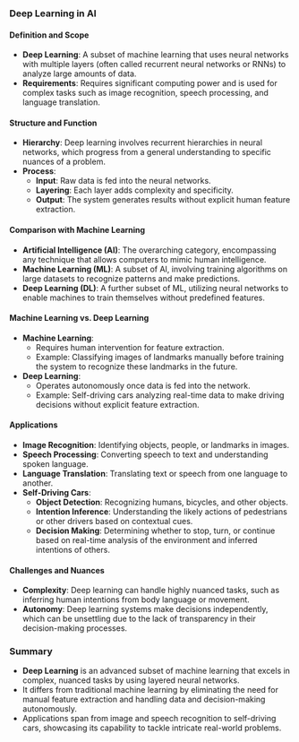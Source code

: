 ### Deep Learning in AI

#### Definition and Scope
- **Deep Learning**: A subset of machine learning that uses neural networks with multiple layers (often called recurrent neural networks or RNNs) to analyze large amounts of data.
- **Requirements**: Requires significant computing power and is used for complex tasks such as image recognition, speech processing, and language translation.

#### Structure and Function
- **Hierarchy**: Deep learning involves recurrent hierarchies in neural networks, which progress from a general understanding to specific nuances of a problem.
- **Process**:
  - **Input**: Raw data is fed into the neural networks.
  - **Layering**: Each layer adds complexity and specificity.
  - **Output**: The system generates results without explicit human feature extraction.

#### Comparison with Machine Learning
- **Artificial Intelligence (AI)**: The overarching category, encompassing any technique that allows computers to mimic human intelligence.
- **Machine Learning (ML)**: A subset of AI, involving training algorithms on large datasets to recognize patterns and make predictions.
- **Deep Learning (DL)**: A further subset of ML, utilizing neural networks to enable machines to train themselves without predefined features.

#### Machine Learning vs. Deep Learning
- **Machine Learning**:
  - Requires human intervention for feature extraction.
  - Example: Classifying images of landmarks manually before training the system to recognize these landmarks in the future.
- **Deep Learning**:
  - Operates autonomously once data is fed into the network.
  - Example: Self-driving cars analyzing real-time data to make driving decisions without explicit feature extraction.

#### Applications
- **Image Recognition**: Identifying objects, people, or landmarks in images.
- **Speech Processing**: Converting speech to text and understanding spoken language.
- **Language Translation**: Translating text or speech from one language to another.
- **Self-Driving Cars**:
  - **Object Detection**: Recognizing humans, bicycles, and other objects.
  - **Intention Inference**: Understanding the likely actions of pedestrians or other drivers based on contextual cues.
  - **Decision Making**: Determining whether to stop, turn, or continue based on real-time analysis of the environment and inferred intentions of others.

#### Challenges and Nuances
- **Complexity**: Deep learning can handle highly nuanced tasks, such as inferring human intentions from body language or movement.
- **Autonomy**: Deep learning systems make decisions independently, which can be unsettling due to the lack of transparency in their decision-making processes.

### Summary
- **Deep Learning** is an advanced subset of machine learning that excels in complex, nuanced tasks by using layered neural networks.
- It differs from traditional machine learning by eliminating the need for manual feature extraction and handling data and decision-making autonomously.
- Applications span from image and speech recognition to self-driving cars, showcasing its capability to tackle intricate real-world problems.